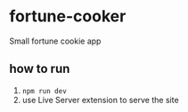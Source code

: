 # fortune-cooker
Small fortune cookie app

## how to run
1. `npm run dev`
2. use Live Server extension to serve the site